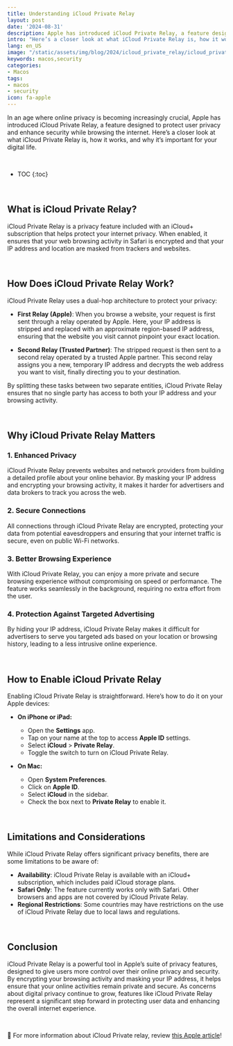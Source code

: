 ```yaml
---
title: Understanding iCloud Private Relay
layout: post
date: '2024-08-31'
description: Apple has introduced iCloud Private Relay, a feature designed to protect user privacy and enhance security while browsing the internet.
intro: "Here’s a closer look at what iCloud Private Relay is, how it works, and why it’s important for your digital life."
lang: en_US
image: "/static/assets/img/blog/2024/icloud_private_relay/icloud_private_relay.jpg"
keywords: macos,security
categories:
- Macos
tags:
- macos
- security
icon: fa-apple
---
```


In an age where online privacy is becoming increasingly crucial, Apple has introduced iCloud Private Relay, a feature designed to protect user privacy and enhance security while browsing the internet. Here’s a closer look at what iCloud Private Relay is, how it works, and why it’s important for your digital life.


<br>

* TOC 
{:toc}

<br>

## What is iCloud Private Relay?

iCloud Private Relay is a privacy feature included with an iCloud+ subscription that helps protect your internet privacy. When enabled, it ensures that your web browsing activity in Safari is encrypted and that your IP address and location are masked from trackers and websites.

<br>

## How Does iCloud Private Relay Work?

iCloud Private Relay uses a dual-hop architecture to protect your privacy:

- **First Relay (Apple)**: When you browse a website, your request is first sent through a relay operated by Apple. Here, your IP address is stripped and replaced with an approximate region-based IP address, ensuring that the website you visit cannot pinpoint your exact location.

- **Second Relay (Trusted Partner)**: The stripped request is then sent to a second relay operated by a trusted Apple partner. This second relay assigns you a new, temporary IP address and decrypts the web address you want to visit, finally directing you to your destination.

By splitting these tasks between two separate entities, iCloud Private Relay ensures that no single party has access to both your IP address and your browsing activity.

<br>

## Why iCloud Private Relay Matters

### 1. Enhanced Privacy
iCloud Private Relay prevents websites and network providers from building a detailed profile about your online behavior. By masking your IP address and encrypting your browsing activity, it makes it harder for advertisers and data brokers to track you across the web.

### 2. Secure Connections
All connections through iCloud Private Relay are encrypted, protecting your data from potential eavesdroppers and ensuring that your internet traffic is secure, even on public Wi-Fi networks.

### 3. Better Browsing Experience
With iCloud Private Relay, you can enjoy a more private and secure browsing experience without compromising on speed or performance. The feature works seamlessly in the background, requiring no extra effort from the user.

### 4. Protection Against Targeted Advertising
By hiding your IP address, iCloud Private Relay makes it difficult for advertisers to serve you targeted ads based on your location or browsing history, leading to a less intrusive online experience.

<br>

## How to Enable iCloud Private Relay

Enabling iCloud Private Relay is straightforward. Here’s how to do it on your Apple devices:

- **On iPhone or iPad:**
    - Open the **Settings** app.
    - Tap on your name at the top to access **Apple ID** settings.
    - Select **iCloud** > **Private Relay**.
    - Toggle the switch to turn on iCloud Private Relay.

- **On Mac:**
    - Open **System Preferences**.
    - Click on **Apple ID**.
    - Select **iCloud** in the sidebar.
    - Check the box next to **Private Relay** to enable it.

<br>

## Limitations and Considerations

While iCloud Private Relay offers significant privacy benefits, there are some limitations to be aware of:

- **Availability**: iCloud Private Relay is available with an iCloud+ subscription, which includes paid iCloud storage plans.
- **Safari Only**: The feature currently works only with Safari. Other browsers and apps are not covered by iCloud Private Relay.
- **Regional Restrictions**: Some countries may have restrictions on the use of iCloud Private Relay due to local laws and regulations.

<br>

## Conclusion

iCloud Private Relay is a powerful tool in Apple’s suite of privacy features, designed to give users more control over their online privacy and security. By encrypting your browsing activity and masking your IP address, it helps ensure that your online activities remain private and secure. As concerns about digital privacy continue to grow, features like iCloud Private Relay represent a significant step forward in protecting user data and enhancing the overall internet experience.

<br>

📝 For more information about iCloud Private relay, review [this Apple article](https://support.apple.com/en-us/102602)!
